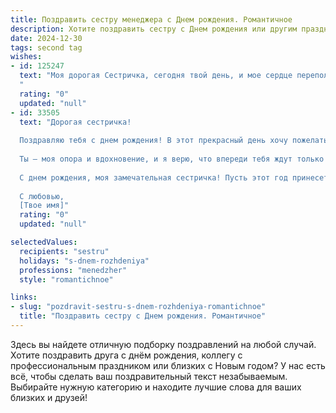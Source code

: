 ```yaml
---
title: Поздравить сестру менеджера c Днем рождения. Романтичное
description: Хотите поздравить сестру c Днем рождения или другим праздником? Наш ИИ создаст незабываемое поздравление, а вы обязательно выделитесь среди других.  
date: 2024-12-30
tags: second tag
wishes:
- id: 125247
  text: "Моя дорогая Сестричка, сегодня твой день, и мое сердце переполнено нежностью и любовью к тебе.  Ты — не просто моя сестра, ты мой друг, моя confidante, моя опора.  Твой талант и целеустремленность, которые ты каждый день проявляешь в своей работе менеджера, восхищают меня.  Пусть этот день будет полон света, радости и исполнения самых заветных желаний.  Пусть твоя жизнь будет похожа на красивую романтическую историю, полную любви, счастья и невероятных приключений. С днем рождения, моя любимая!
  "
  rating: "0"
  updated: "null"
- id: 33505
  text: "Дорогая сестричка!
  
  Поздравляю тебя с днем рождения! В этот прекрасный день хочу пожелать тебе не только профессиональных успехов, но и личного счастья. Ты — настоящий мастер своего дела, и я восхищаюсь твоим трудолюбием и целеустремленностью. Пусть в твоей жизни будет как можно больше ярких моментов, чудесных встреч и исполненных желаний.
  
  Ты — моя опора и вдохновение, и я верю, что впереди тебя ждут только светлые перспективы и незабываемые моменты. Желаю, чтобы в сердце всегда горела искорка любви, а рядом были верные друзья и те, кто ценит тебя такой, какая ты есть.
  
  С днем рождения, моя замечательная сестричка! Пусть этот год принесет тебе счастье и радость, а каждый день будет полон волшебства!
  
  С любовью,
  [Твое имя]"
  rating: "0"
  updated: "null"

selectedValues:
  recipients: "sestru"
  holidays: "s-dnem-rozhdeniya"
  professions: "menedzher"
  style: "romantichnoe"

links:
- slug: "pozdravit-sestru-s-dnem-rozhdeniya-romantichnoe"
  title: "Поздравить сестру c Днем рождения. Романтичное"
---
```


Здесь вы найдете отличную подборку поздравлений на любой случай.
Хотите поздравить друга с днём рождения, коллегу с профессиональным праздником или близких с Новым годом? У нас есть всё, чтобы сделать ваш поздравительный текст незабываемым. Выбирайте нужную категорию и находите лучшие слова для ваших близких и друзей!

